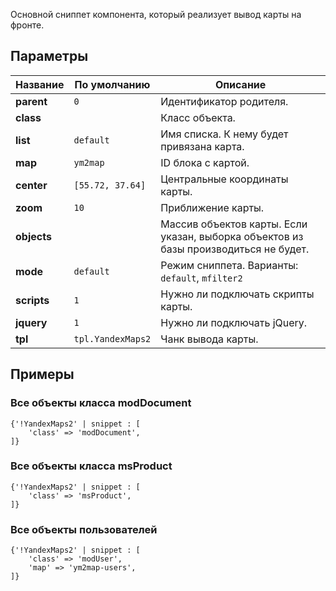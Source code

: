 Основной сниппет компонента, который реализует вывод карты на фронте.

## Параметры

Название					| По умолчанию									| Описание
----------------------------|-----------------------------------------------|------------------------------------------------------------------------------------------
**parent**			        | `0`             								| Идентификатор родителя.
**class**					|    											| Класс объекта.
**list**		     		| `default`    									| Имя списка. К нему будет привязана карта.
**map**		     	    	| `ym2map`    									| ID блока с картой.
**center**		     	    | `[55.72, 37.64]`    							| Центральные координаты карты.
**zoom**		     	    | `10`                							| Приближение карты.
**objects**		     	    |               							    | Массив объектов карты. Если указан, выборка объектов из базы производиться не будет.
**mode**		     	    | `default`            							| Режим сниппета. Варианты: `default`, `mfilter2`
**scripts**		     	    | `1`            							    | Нужно ли подключать скрипты карты.
**jquery**		     	    | `1`            							    | Нужно ли подключать jQuery.
**tpl**		         	    | `tpl.YandexMaps2`        					    | Чанк вывода карты.

## Примеры
### Все объекты класса modDocument
```
{'!YandexMaps2' | snippet : [
    'class' => 'modDocument',
]}
```

### Все объекты класса msProduct
```
{'!YandexMaps2' | snippet : [
    'class' => 'msProduct',
]}
```

### Все объекты пользователей
```
{'!YandexMaps2' | snippet : [
    'class' => 'modUser',
    'map' => 'ym2map-users',
]}
```